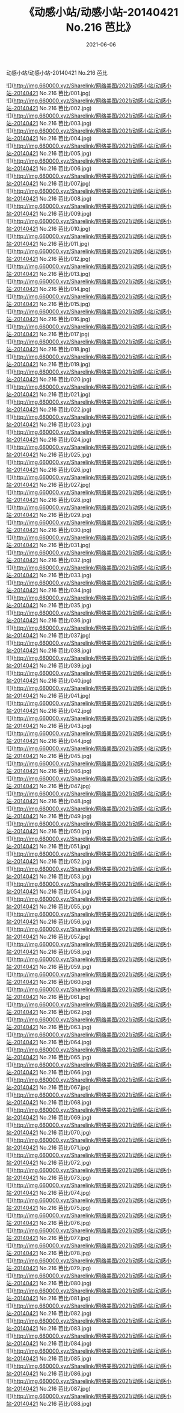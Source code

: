 ﻿---
layout: post
title:  《动感小站/动感小站-20140421 No.216 芭比》
date:   2021-06-06
img: http://img.660000.xyz/Sharelink/网络美图/2021/动感小站/动感小站-20140421 No.216 芭比/000.jpg
categories: [美女, 清纯, 唯美]
---

动感小站/动感小站-20140421 No.216 芭比

 ![](http://img.660000.xyz/Sharelink/网络美图/2021/动感小站/动感小站-20140421 No.216 芭比/001.jpg) <br>![](http://img.660000.xyz/Sharelink/网络美图/2021/动感小站/动感小站-20140421 No.216 芭比/002.jpg) <br>![](http://img.660000.xyz/Sharelink/网络美图/2021/动感小站/动感小站-20140421 No.216 芭比/003.jpg) <br>![](http://img.660000.xyz/Sharelink/网络美图/2021/动感小站/动感小站-20140421 No.216 芭比/004.jpg) <br>![](http://img.660000.xyz/Sharelink/网络美图/2021/动感小站/动感小站-20140421 No.216 芭比/005.jpg) <br>![](http://img.660000.xyz/Sharelink/网络美图/2021/动感小站/动感小站-20140421 No.216 芭比/006.jpg) <br>![](http://img.660000.xyz/Sharelink/网络美图/2021/动感小站/动感小站-20140421 No.216 芭比/007.jpg) <br>![](http://img.660000.xyz/Sharelink/网络美图/2021/动感小站/动感小站-20140421 No.216 芭比/008.jpg) <br>![](http://img.660000.xyz/Sharelink/网络美图/2021/动感小站/动感小站-20140421 No.216 芭比/009.jpg) <br>![](http://img.660000.xyz/Sharelink/网络美图/2021/动感小站/动感小站-20140421 No.216 芭比/010.jpg) <br>![](http://img.660000.xyz/Sharelink/网络美图/2021/动感小站/动感小站-20140421 No.216 芭比/011.jpg) <br>![](http://img.660000.xyz/Sharelink/网络美图/2021/动感小站/动感小站-20140421 No.216 芭比/012.jpg) <br>![](http://img.660000.xyz/Sharelink/网络美图/2021/动感小站/动感小站-20140421 No.216 芭比/013.jpg) <br>![](http://img.660000.xyz/Sharelink/网络美图/2021/动感小站/动感小站-20140421 No.216 芭比/014.jpg) <br>![](http://img.660000.xyz/Sharelink/网络美图/2021/动感小站/动感小站-20140421 No.216 芭比/015.jpg) <br>![](http://img.660000.xyz/Sharelink/网络美图/2021/动感小站/动感小站-20140421 No.216 芭比/016.jpg) <br>![](http://img.660000.xyz/Sharelink/网络美图/2021/动感小站/动感小站-20140421 No.216 芭比/017.jpg) <br>![](http://img.660000.xyz/Sharelink/网络美图/2021/动感小站/动感小站-20140421 No.216 芭比/018.jpg) <br>![](http://img.660000.xyz/Sharelink/网络美图/2021/动感小站/动感小站-20140421 No.216 芭比/019.jpg) <br>![](http://img.660000.xyz/Sharelink/网络美图/2021/动感小站/动感小站-20140421 No.216 芭比/020.jpg) <br>![](http://img.660000.xyz/Sharelink/网络美图/2021/动感小站/动感小站-20140421 No.216 芭比/021.jpg) <br>![](http://img.660000.xyz/Sharelink/网络美图/2021/动感小站/动感小站-20140421 No.216 芭比/022.jpg) <br>![](http://img.660000.xyz/Sharelink/网络美图/2021/动感小站/动感小站-20140421 No.216 芭比/023.jpg) <br>![](http://img.660000.xyz/Sharelink/网络美图/2021/动感小站/动感小站-20140421 No.216 芭比/024.jpg) <br>![](http://img.660000.xyz/Sharelink/网络美图/2021/动感小站/动感小站-20140421 No.216 芭比/025.jpg) <br>![](http://img.660000.xyz/Sharelink/网络美图/2021/动感小站/动感小站-20140421 No.216 芭比/026.jpg) <br>![](http://img.660000.xyz/Sharelink/网络美图/2021/动感小站/动感小站-20140421 No.216 芭比/027.jpg) <br>![](http://img.660000.xyz/Sharelink/网络美图/2021/动感小站/动感小站-20140421 No.216 芭比/028.jpg) <br>![](http://img.660000.xyz/Sharelink/网络美图/2021/动感小站/动感小站-20140421 No.216 芭比/029.jpg) <br>![](http://img.660000.xyz/Sharelink/网络美图/2021/动感小站/动感小站-20140421 No.216 芭比/030.jpg) <br>![](http://img.660000.xyz/Sharelink/网络美图/2021/动感小站/动感小站-20140421 No.216 芭比/031.jpg) <br>![](http://img.660000.xyz/Sharelink/网络美图/2021/动感小站/动感小站-20140421 No.216 芭比/032.jpg) <br>![](http://img.660000.xyz/Sharelink/网络美图/2021/动感小站/动感小站-20140421 No.216 芭比/033.jpg) <br>![](http://img.660000.xyz/Sharelink/网络美图/2021/动感小站/动感小站-20140421 No.216 芭比/034.jpg) <br>![](http://img.660000.xyz/Sharelink/网络美图/2021/动感小站/动感小站-20140421 No.216 芭比/035.jpg) <br>![](http://img.660000.xyz/Sharelink/网络美图/2021/动感小站/动感小站-20140421 No.216 芭比/036.jpg) <br>![](http://img.660000.xyz/Sharelink/网络美图/2021/动感小站/动感小站-20140421 No.216 芭比/037.jpg) <br>![](http://img.660000.xyz/Sharelink/网络美图/2021/动感小站/动感小站-20140421 No.216 芭比/038.jpg) <br>![](http://img.660000.xyz/Sharelink/网络美图/2021/动感小站/动感小站-20140421 No.216 芭比/039.jpg) <br>![](http://img.660000.xyz/Sharelink/网络美图/2021/动感小站/动感小站-20140421 No.216 芭比/040.jpg) <br>![](http://img.660000.xyz/Sharelink/网络美图/2021/动感小站/动感小站-20140421 No.216 芭比/041.jpg) <br>![](http://img.660000.xyz/Sharelink/网络美图/2021/动感小站/动感小站-20140421 No.216 芭比/042.jpg) <br>![](http://img.660000.xyz/Sharelink/网络美图/2021/动感小站/动感小站-20140421 No.216 芭比/043.jpg) <br>![](http://img.660000.xyz/Sharelink/网络美图/2021/动感小站/动感小站-20140421 No.216 芭比/044.jpg) <br>![](http://img.660000.xyz/Sharelink/网络美图/2021/动感小站/动感小站-20140421 No.216 芭比/045.jpg) <br>![](http://img.660000.xyz/Sharelink/网络美图/2021/动感小站/动感小站-20140421 No.216 芭比/046.jpg) <br>![](http://img.660000.xyz/Sharelink/网络美图/2021/动感小站/动感小站-20140421 No.216 芭比/047.jpg) <br>![](http://img.660000.xyz/Sharelink/网络美图/2021/动感小站/动感小站-20140421 No.216 芭比/048.jpg) <br>![](http://img.660000.xyz/Sharelink/网络美图/2021/动感小站/动感小站-20140421 No.216 芭比/049.jpg) <br>![](http://img.660000.xyz/Sharelink/网络美图/2021/动感小站/动感小站-20140421 No.216 芭比/050.jpg) <br>![](http://img.660000.xyz/Sharelink/网络美图/2021/动感小站/动感小站-20140421 No.216 芭比/051.jpg) <br>![](http://img.660000.xyz/Sharelink/网络美图/2021/动感小站/动感小站-20140421 No.216 芭比/052.jpg) <br>![](http://img.660000.xyz/Sharelink/网络美图/2021/动感小站/动感小站-20140421 No.216 芭比/053.jpg) <br>![](http://img.660000.xyz/Sharelink/网络美图/2021/动感小站/动感小站-20140421 No.216 芭比/054.jpg) <br>![](http://img.660000.xyz/Sharelink/网络美图/2021/动感小站/动感小站-20140421 No.216 芭比/055.jpg) <br>![](http://img.660000.xyz/Sharelink/网络美图/2021/动感小站/动感小站-20140421 No.216 芭比/056.jpg) <br>![](http://img.660000.xyz/Sharelink/网络美图/2021/动感小站/动感小站-20140421 No.216 芭比/057.jpg) <br>![](http://img.660000.xyz/Sharelink/网络美图/2021/动感小站/动感小站-20140421 No.216 芭比/058.jpg) <br>![](http://img.660000.xyz/Sharelink/网络美图/2021/动感小站/动感小站-20140421 No.216 芭比/059.jpg) <br>![](http://img.660000.xyz/Sharelink/网络美图/2021/动感小站/动感小站-20140421 No.216 芭比/060.jpg) <br>![](http://img.660000.xyz/Sharelink/网络美图/2021/动感小站/动感小站-20140421 No.216 芭比/061.jpg) <br>![](http://img.660000.xyz/Sharelink/网络美图/2021/动感小站/动感小站-20140421 No.216 芭比/062.jpg) <br>![](http://img.660000.xyz/Sharelink/网络美图/2021/动感小站/动感小站-20140421 No.216 芭比/063.jpg) <br>![](http://img.660000.xyz/Sharelink/网络美图/2021/动感小站/动感小站-20140421 No.216 芭比/064.jpg) <br>![](http://img.660000.xyz/Sharelink/网络美图/2021/动感小站/动感小站-20140421 No.216 芭比/065.jpg) <br>![](http://img.660000.xyz/Sharelink/网络美图/2021/动感小站/动感小站-20140421 No.216 芭比/066.jpg) <br>![](http://img.660000.xyz/Sharelink/网络美图/2021/动感小站/动感小站-20140421 No.216 芭比/067.jpg) <br>![](http://img.660000.xyz/Sharelink/网络美图/2021/动感小站/动感小站-20140421 No.216 芭比/068.jpg) <br>![](http://img.660000.xyz/Sharelink/网络美图/2021/动感小站/动感小站-20140421 No.216 芭比/069.jpg) <br>![](http://img.660000.xyz/Sharelink/网络美图/2021/动感小站/动感小站-20140421 No.216 芭比/070.jpg) <br>![](http://img.660000.xyz/Sharelink/网络美图/2021/动感小站/动感小站-20140421 No.216 芭比/071.jpg) <br>![](http://img.660000.xyz/Sharelink/网络美图/2021/动感小站/动感小站-20140421 No.216 芭比/072.jpg) <br>![](http://img.660000.xyz/Sharelink/网络美图/2021/动感小站/动感小站-20140421 No.216 芭比/073.jpg) <br>![](http://img.660000.xyz/Sharelink/网络美图/2021/动感小站/动感小站-20140421 No.216 芭比/074.jpg) <br>![](http://img.660000.xyz/Sharelink/网络美图/2021/动感小站/动感小站-20140421 No.216 芭比/075.jpg) <br>![](http://img.660000.xyz/Sharelink/网络美图/2021/动感小站/动感小站-20140421 No.216 芭比/076.jpg) <br>![](http://img.660000.xyz/Sharelink/网络美图/2021/动感小站/动感小站-20140421 No.216 芭比/077.jpg) <br>![](http://img.660000.xyz/Sharelink/网络美图/2021/动感小站/动感小站-20140421 No.216 芭比/078.jpg) <br>![](http://img.660000.xyz/Sharelink/网络美图/2021/动感小站/动感小站-20140421 No.216 芭比/079.jpg) <br>![](http://img.660000.xyz/Sharelink/网络美图/2021/动感小站/动感小站-20140421 No.216 芭比/080.jpg) <br>![](http://img.660000.xyz/Sharelink/网络美图/2021/动感小站/动感小站-20140421 No.216 芭比/081.jpg) <br>![](http://img.660000.xyz/Sharelink/网络美图/2021/动感小站/动感小站-20140421 No.216 芭比/082.jpg) <br>![](http://img.660000.xyz/Sharelink/网络美图/2021/动感小站/动感小站-20140421 No.216 芭比/083.jpg) <br>![](http://img.660000.xyz/Sharelink/网络美图/2021/动感小站/动感小站-20140421 No.216 芭比/084.jpg) <br>![](http://img.660000.xyz/Sharelink/网络美图/2021/动感小站/动感小站-20140421 No.216 芭比/085.jpg) <br>![](http://img.660000.xyz/Sharelink/网络美图/2021/动感小站/动感小站-20140421 No.216 芭比/086.jpg) <br>![](http://img.660000.xyz/Sharelink/网络美图/2021/动感小站/动感小站-20140421 No.216 芭比/087.jpg) <br>![](http://img.660000.xyz/Sharelink/网络美图/2021/动感小站/动感小站-20140421 No.216 芭比/088.jpg) <br>
